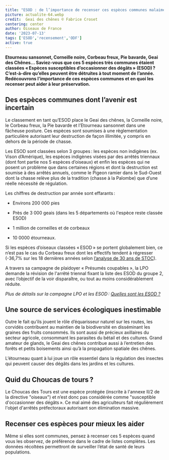 ```yaml
---
title: "ESOD : de l’importance de recenser ces espèces communes malaimées"
picture: actualite-64.webp
credit:  Geai des chênes © Fabrice Croset 
centering: center
author: Oiseaux de France
date: '2023-07-13'
tags: ['ESOD','recensement','ODF']
active: true
---
```


**Etourneau sansonnet, Corneille noire, Corbeau freux, Pie bavarde, Geai des Chênes… Saviez-vous que ces 5 espèces très communes étaient classées « Espèces susceptibles d’occasionner des dégâts » (ESOD) ? C’est-à-dire qu’elles peuvent être détruites à tout moment de l’année. Redécouvrons l’importance de ces espèces communes et en quoi les recenser peut aider à leur préservation.** 

## Des espèces communes dont l’avenir est incertain 

Le classement en tant qu’ESOD place le Geai des chênes, la Corneille noire, le Corbeau freux, la Pie bavarde et l’Etourneau sansonnet dans une fâcheuse posture. Ces espèces sont soumises à une règlementation particulière autorisant leur destruction de façon illimitée, y compris en dehors de la période de chasse.  

Les ESOD sont classées selon 3 groupes : les espèces non indigènes (ex. Vison d’Amérique), les espèces indigènes visées par des arrêtés triennaux (dont font partie nos 5 espèces d’oiseaux) et enfin les espèces qui ne posent un problème que dans certaines régions et dont la destruction est soumise à des arrêtés annuels, comme le Pigeon ramier dans le Sud-Ouest dont la chasse relève plus de la tradition (chasse à la Palombe) que d’une réelle nécessité de régulation.  

Les chiffres de destruction par année sont effarants :  

- Environs 200 000 pies  

- Près de 3 000 geais (dans les 5 départements où l'espèce reste classée ESOD)  

- 1 million de corneilles et de corbeaux  

- 10 0000 étourneaux.  

 
Si les espèces d’oiseaux classées « ESOD » se portent globalement bien, ce n’est pas le cas du Corbeau freux dont les effectifs tendent à régresser (-36,7% sur les 18 dernières années selon [l’analyse de 30 ans de STOC]( https://www.lpo.fr/content/download/8133/file/SyntheseOiseauxCommuns2020_V8_WEB%282%29.PDF?inLanguage=fre-FR)). 

A travers sa campagne de plaidoyer « Présumés coupables », la LPO demande la révision de l'arrêté triennal fixant la liste des ESOD du groupe 2, avec l’objectif de la voir disparaître, ou tout au moins considérablement réduite. 

*Plus de détails sur la campagne LPO et les ESOD : [Quelles sont les ESOD ?](https://www.lpo.fr/la-lpo-en-actions/campagnes-de-plaidoyer/presumes-coupables/quelles-sont-les-esod)* 
## Une source de services écologiques inestimable  

Outre le fait qu’ils jouent le rôle d’équarisseur naturel sur les routes, les corvidés contribuent au maintien de la biodiversité en disséminant les graines des fruits consommés. Ils sont aussi de précieux axillaires du secteur agricole, consommant les parasites du bétail et des cultures. Grand amateur de glands, le Geai des chênes contribue aussi à l’entretien des forêts et petits boisements ainsi qu’à la propagation spatiale des chênes.   

L’étourneau quant à lui joue un rôle essentiel dans la régulation des insectes qui peuvent causer des dégâts dans les jardins et les cultures.  

## Quid du Choucas de tours ?  

Le Choucas des Tours est une espèce protégée (inscrite à l'annexe II/2 de la directive "oiseaux") et n’est donc pas considérée comme "susceptible d'occasionner des dégâts ». Ce mal aimé des agriculteurs fait régulièrement l'objet d'arrêtés préfectoraux autorisant son élimination massive.  

## Recenser ces espèces pour mieux les aider 

Même si elles sont communes, pensez à recenser ces 5 espèces quand vous les observez, de préférence dans le cadre de listes complètes. Les données récoltées permettront de surveiller l’état de santé de leurs populations.   

 